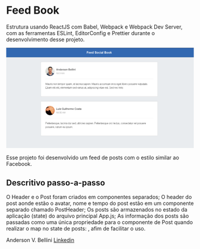 # Feed Book

Estrutura usando ReactJS com Babel, Webpack e Webpack Dev Server, com as ferramentas ESLint, EditorConfig e Prettier durante o desenvolvimento desse projeto.

![Feed](/assets/feed.png)

Esse projeto foi desenvolvido um feed de posts com o estilo similar ao Facebook.

## Descritivo passo-a-passo

O Header e o Post foram criados em componentes separados;
O header do post aonde estão o avatar, nome e tempo do post estão em um componente separado chamado PostHeader;
Os posts são armazenados no estado da aplicação (state) do arquivo principal App.js;
As informação dos posts são passadas como uma única propriedade para o componente de Post quando realizar o map no state de posts: <Post data={post} /> , afim de facilitar o uso.

Anderson V. Bellini
[Linkedin](http://www.linkedin.com/in/abellini)
